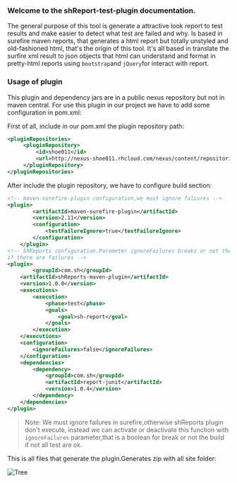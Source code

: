 ### Welcome to the shReport-test-plugin documentation.

The general purpose of this tool is generate a attractive look report to test results and make easier to detect what test are failed and why.
Is based in surefire maven reports, that generates a html report but totally unstyled and old-fashioned html, that's the origin of this tool.
It's all based in translate the surfire xml result to json objects that html can understand and format in pretty-html reports using `bootstrap`and `jQuery`for interact with report.  

### Usage of plugin
This plugin and dependency jars are in a public nexus repository but not in maven central.
For use this plugin in our project we have to add some configuration in pom.xml:

First of all, include in our pom.xml the plugin repository path: 

```xml
<pluginRepositories>
     <pluginRepository>
         <id>shoe011</id>
         <url>http://nexus-shoe011.rhcloud.com/nexus/content/repositories/shoe011</url>
     </pluginRepository>
</pluginRepositories>
```

After include the plugin repository, we have to configure build section:

```xml
<!-- maven-surefire-plugin configuration,we must ignore faliures -->
<plugin>
	    <artifactId>maven-surefire-plugin</artifactId>
	    <version>2.11</version>
	    <configuration>
	        <testFailureIgnore>true</testFailureIgnore>
	    </configuration>
	</plugin>
<!-- ShReports configuration.Parameter ignoreFailures breaks or not the build 
if there are failures -->
<plugin>
       	<groupId>com.sh</groupId>
	<artifactId>shReports-maven-plugin</artifactId>
	<version>1.0.0</version>
	<executions>
		<execution>
			<phase>test</phase>
			<goals>
			    <goal>sh-report</goal>
			</goals>				
  		</execution>
  	</executions>  	
 	<configuration>
  		<ignoreFailures>false</ignoreFailures>
  	</configuration>	
  	<dependencies>
  		<dependency>
	  		<groupId>com.sh</groupId>
	  		<artifactId>report-junit</artifactId>
	  		<version>1.0.4</version>
		</dependency>
  	</dependencies>
</plugin>
```
> Note: We must ignore failures in surefire,otherwise shReports plugin don't execute, instead we can activate or deactivate this function with `ignoreFailures` parameter,that is a boolean for break or not the build if not all test are ok.

This is all files that generate the plugin.Generates zip with all site folder:

![Tree](http://s20.postimg.org/aqnsqc20d/Generated_Files.png)